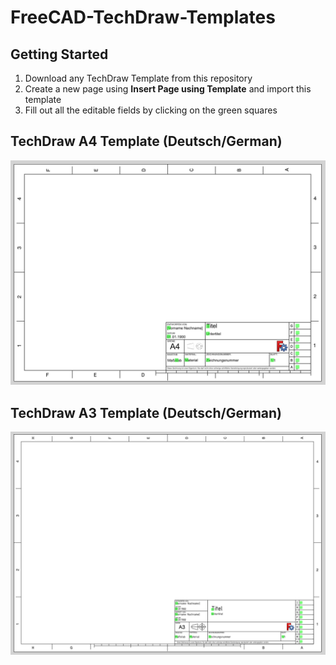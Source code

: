 # FreeCAD-TechDraw-Templates

## Getting Started
1. Download any TechDraw Template from this repository
2. Create a new page using **Insert Page using Template** and import this template
3. Fill out all the editable fields by clicking on the green squares

## TechDraw A4 Template (Deutsch/German)
![](resources/FreeCAD-TD-Template-A4-deutsch.png)

## TechDraw A3 Template (Deutsch/German)
![](resources/FreeCAD-TD-Template-A3-deutsch.png)
